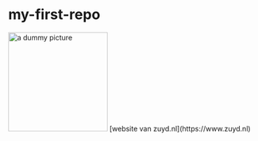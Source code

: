 # my-first-repo
<img src="Dewi.jpg" alt="a dummy picture" width="200"> 
[website van zuyd.nl](https://www.zuyd.nl) 
